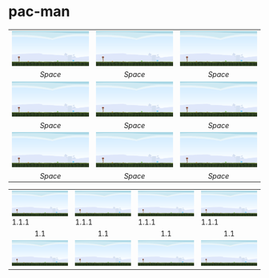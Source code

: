 # pac-man
|   |   |   |
|:---:|:---:|:---:|
|<img src="/web/1.1.1.png" width="500"/>| <img src="/web/1.1.1.png" width="500"/> |<img src="/web/1.1.1.png" width="500"/>|
| *Space* | *Space* | *Space* |
|<img src="/web/1.1.1.png" width="250"/>| <img src="/web/1.1.1.png" width="250"/> |<img src="/web/1.1.1.png" width="250"/>|
| *Space* | *Space* | *Space* |
|<img src="/web/1.1.1.png" width="250"/>| <img src="/web/1.1.1.png" width="250"/> |<img src="/web/1.1.1.png" width="250"/>|
| *Space* | *Space* | *Space* |


<table align="center">
<tr>
    <td><img src="/web/1.1.1.png" width="500"/> <align="center">1.1.1 </td>
    <td><img src="/web/1.1.1.png" width="500"/>1.1.1 </td>
    <td><img src="/web/1.1.1.png" width="500"/>1.1.1 </td>
    <td><img src="/web/1.1.1.png" width="500"/>1.1.1 </td>
</tr>
<tr align="center">
     <td> 1.1 </td>
     <td> 1.1 </td>
     <td> 1.1 </td>
     <td> 1.1 </td>
</tr>
<tr align="center">
    <td><img src="/web/1.1.1.png" width="500"/></td>
    <td><img src="/web/1.1.1.png" width="500"/></td>
    <td><img src="/web/1.1.1.png" width="500"/></td>
    <td><img src="/web/1.1.1.png" width="500"/></td>
</tr>
</table>

